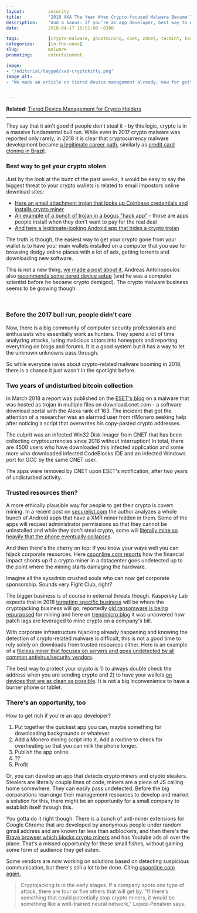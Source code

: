 ```yaml
---
layout:         security
title:          "2018 AKA The Year When Crypto-focused Malware Became The New Standard"
description:    "And a bonus: If you're an app developer, best way to get paid in crypto."
date:           2018-04-17 10:51:00 -0300

tags:           [crypto-malware, ghostmining, cnet, zdnet, tecmint, kaspersky-labs, csoonline, securelist, cyber-security]
categories:     [in-the-news]
slug:           malware
promoting:      entertainment

image:
- "/editorial/tagged/sad-cryptokitty.png"
image_alt:
- "We made an article on tiered device management already, now for getting you petrified with real data. Sad cat image via Pexels."


---
```


**Related**: [Tiered Device Management for Crypto Holders](https://www.altcointrading.net/security/device-management)

________________

They say that it ain't good if people don't steal it - by this logic, crypto is in a massive fundamental bull run. While even in 2017 crypto malware was reported only rarely, in 2018 it is clear that cryptocurrency malware development became [a legitimate career path](https://www.zdnet.com/article/cryptocurrency-mining-malware-why-it-is-such-a-menace-and-where-its-going-next/), similarly as [credit card cloning in Brazil](https://securelist.com/goodfellas-the-brazilian-carding-scene-is-after-you/84263/).

### Best way to get your crypto stolen

Just by the look at the buzz of the past weeks, it would be easy to say the biggest threat to your crypto wallets is related to email impostors online download sites:

* [Here an email attachment trojan that looks up Coinbase credentials and installs crypto miner](https://blog.malwarebytes.com/cybercrime/2018/02/state-malicious-cryptomining/)
* [An example of a bunch of trojan in a bogus "hack app"](https://blog.malwarebytes.com/cybercrime/2018/02/bogus-hack-apps-hack-users-back-for-cryptocash/) - those are apps people install when they don't want to pay for the real deal
* [And here a legitimate-looking Android app that hides a crypto trojan](https://blog.trendmicro.com/trendlabs-security-intelligence/monero-mining-hiddenminer-android-malware-can-potentially-cause-device-failure/)

The truth is though, the easiest way to get your crypto gone from your wallet is to have your main wallets installed on a computer that you use for browsing dodgy online places with a lot of ads, getting torrents and downloading new software.

This is not a new thing, [we made a post about it](/security/device-management), Andreas Antonopoulos also [recommends some tiered device setup](https://www.youtube.com/watch?v=uYIVuZgN95M&t=73s) (and he was a computer scientist before he became crypto demigod). The crypto malware business seems to be growing though.

<amp-youtube
  data-videoid="uYIVuZgN95M"
  layout="responsive"
  width="700" height="360">
</amp-youtube>

<br>

### Before the 2017 bull run, people didn't care

Now, there is a big community of computer security professionals and enthusiasts who essentially work as hunters. They spend a lot of time analyzing attacks, luring malicious actors into honeypots and reporting everything on blogs and forums. It is a good system but it has a way to let the unknown unknowns pass through.

So while everyone raves about crypto-related malware booming in 2018, there is a chance it just wasn't in the spotlight before.

### Two years of undisturbed bitcoin collection

In March 2018 a report was published on the [ESET's blog](https://blog.eset.ie/2018/03/14/dangerous-malware-stealing-bitcoin-hosted-on-download-com-for-years/) on a malware that was hosted as trojan in multiple files on download.cnet.com - a software download portal with the Alexa rank of 163. The incident that got the attention of a researcher was an alarmed user from r/Monero seeking help after noticing a script that overwrites his copy-pasted crypto addresses.

The culprit was an infected Win32 Disk Imager from CNET that has been collecting cryptocurrencies since 2016 without interruption! In total, there are 4500 users who have downloaded this infected application and some more who downloaded infected CodeBlocks IDE and an infected Windows port for GCC by the same CNET user.

The apps were removed by CNET upon ESET's notification, after two years of undisturbed activity.

### Trusted resources then?

A more ethically plausible way for people to get their crypto is covert mining. In a recent post on [securelist.com](https://securelist.com/pocket-cryptofarms/85137/) the author analyzes a whole bunch of Android apps that have a XMR miner hidden in them. Some of the apps will request administrator permissions so that they cannot be uninstalled and while they don't steal crypto, some will [literally mine so heavily that the phone eventually collapses](https://blog.trendmicro.com/trendlabs-security-intelligence/monero-mining-hiddenminer-android-malware-can-potentially-cause-device-failure/).

And then there's the cherry on top: If you know your ways well you can hijack corporate resources. Here [csoonline.com reports](https://www.csoonline.com/article/3267572/encryption/how-to-detect-and-prevent-crypto-mining-malware.html) how the financial impact shoots up if a crypto miner in a datacenter goes undetected up to the point where the mining starts damaging the hardware.

Imagine all the sysadmin crushed souls who can now get corporate sponsorship. Sounds very Fight Club, right?

The bigger business is of course in external threats though. Kaspersky Lab expects that in 2018 [targeting specific business](https://securelist.com/ksb-threat-predictions-for-cryptocurrencies-in-2018/83188/) will be where the cryptojacking business will go, reportedly [old ransomware is being repurposed](https://blog.trendmicro.com/trendlabs-security-intelligence/ransomware-xiaoba-repurposed-as-file-infector-and-cryptocurrency-miner/) for mining and here on [trendmicro blog](https://blog.trendmicro.com/trendlabs-security-intelligence/cryptocurrency-miner-distributed-via-php-weathermap-vulnerability-targets-linux-servers/) it was uncovered how patch lags are leveraged to mine crypto on a company's bill.

With corporate infrastructure hijacking already happening and knowing the detection of crypto-related malware is difficult, this is not a good time to rely solely on downloads from trusted resources either. Here is an example of a [fileless miner that focuses on servers and goes undetected by all common antivirus/security vendors](https://blog.minerva-labs.com/ghostminer-cryptomining-malware-goes-fileless).

The best way to protect your crypto is 1) to always double check the address when you are sending crypto and 2) to have your wallets [on devices that are as clean as possible](/security/device-management). It is not a big inconvenience to have a burner phone or tablet.  

### There's an opportunity, too

How to get rich if you're an app developer?

1. Put together the quickest app you can, maybe something for downloading backgrounds or whatever.
2. Add a Monero mining script into it. Add a routine to check for overheating so that you can milk the phone longer.
3. Publish the app online.
4. ??
5. Profit

Or, you can develop an app that detects crypto miners and crypto stealers. Stealers are literally couple lines of code, miners are a piece of JS calling home somewhere. They can easily pass undetected. Before the big corporations rearrange their management resources to develop and market a solution for this, there might be an opportunity for a small company to establish itself through this.

You gotta do it right though: There is a bunch of anti-miner extensions for Google Chrome that are developed by anonymous people under random gmail address and are known far less than adblockers, and then there's the [Brave browser which blocks crypto miners](https://community.brave.com/t/nocoin-miner-needed-block-crypto-miners/16461) and has Youtube ads all over the place. That's a missed opportunity for these small fishes, without gaining some form of audience they get eaten.

Some vendors are now working on solutions based on detecting suspicious communication, but there's still a lot to be done. Citing [csoonline.com again](https://www.csoonline.com/article/3267572/encryption/how-to-detect-and-prevent-crypto-mining-malware.html),

> Cryptojacking is in the early stages. If a company spots one type of attack, there are four or five others that will get by. "If there's something that could potentially stop crypto miners, it would be something like a well-trained neural network," Lopez-Penalver says.
